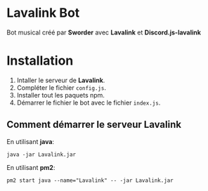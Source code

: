 # Lavalink Bot
Bot musical créé par **Sworder** avec **Lavalink** et **Discord.js-lavalink**

# Installation 

1) Intaller le serveur de **Lavalink**.
2) Compléter le fichier `config.js`.
3) Installer tout les paquets npm.
4) Démarrer le fichier le bot avec le fichier `index.js`.

## Comment démarrer le serveur Lavalink
En utilisant **java**:
```
java -jar Lavalink.jar
```
En utilisant **pm2**:
```
pm2 start java --name="Lavalink" -- -jar Lavalink.jar
```
